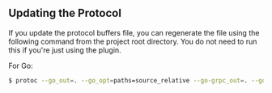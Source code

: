 
## Updating the Protocol

If you update the protocol buffers file, you can regenerate the file using the following command from the project root directory. You do not need to run this if you're just using the plugin.

For Go:

```bash
$ protoc --go_out=. --go_opt=paths=source_relative --go-grpc_out=. --go-grpc_opt=paths=source_relative plugin/proto/debugtalk.proto
```
